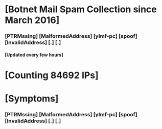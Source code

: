 # [Botnet Mail Spam Collection since March 2016]
### [PTRMssing] [MalformedAddress] [ylmf-pc] [spoof] [InvalidAddress] [.] [.]
#### [Updated every few hours]

# [Counting 84692 IPs]

# [Symptoms] 
###   [PTRMssing] [MalformedAddress] [ylmf-pc] [spoof] [InvalidAddress] [.] [.]
